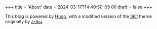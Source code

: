 +++
title = 'About'
date = 2024-03-17T14:40:50-05:00
draft = false
+++

This blog is powered by [Hugo](https://gohugo.io), with a modified version of the [SK1](https://github.com/J-Siu/hugo-theme-sk1/) theme originally by [J-Siu](https://github.com/J-Siu/).